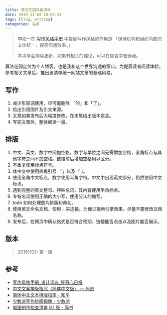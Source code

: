 ```yaml
---
title: 算法花园风格清单
date: 2019-11-03 18:03:23
tags: [blog, writing]
categories: 站务
---
```



> 李如一在 [写作风格手册](https://www.qdaily.com/articles/1397.html) 中提到写作风格的作用是 「保持机构和组织内部的文体统一，提高沟通效率。」
> 
> 本清单会持续更新，如果有相关的建议，可以在留言中告诉我。

算法花园定位为个人博客，也是我和这个世界沟通的窗口。为提高读者阅读体验，参考相关文章后，推出该清单统一网站文章的基础风格。

## 写作

1. 减少形容词使用，尽可能删除 「的」和「了」。
2. 给出引用图片及引文来源。
3. 文章如果发布后大幅度修改，在末尾给出版本信息。
4. 写完文章后，整体阅读一遍。

## 排版

1. 中文、英文、数字中间加空格，数字与单位之间无需增加空格，全角标点与其他字符之间不加空格。链接前后增加空格用以区分。
2. 不重复使用标点符号。
3. 体中文中使用直角引号 「」以及『 』。
4. 使用全角中文标点，数字使用半角字符。中文中出现英文部分，仍然使用中文标点。
5. 遇到完整的英文整句、特殊名词，其內容使用半角标点。
6. 专有名词使用正确的大小写，使用公认的缩写。
7. todo 如何处理图片排版和命名。
8. 使用英文命名文档，使用 `-` 来连接。为保证搜索引擎效果，尽量不要修改文档名称。
9. 发布后，在网页中确认格式是否符合预期、链接能否点击以及图片能否展示。

## 版本

> 20191103: 第一版

## 参考

- [写作风格手册_设计词典_好奇心日报](https://www.qdaily.com/articles/1397.html)
- [中文文案排版指北（简体中文版） — 码志](https://mazhuang.org/wiki/chinese-copywriting-guidelines/)
- [简体中文文本排版指南 - 知乎](https://zhuanlan.zhihu.com/p/49729668)
- [少数派写作排版指南 - 少数派](https://sspai.com/post/37815)
- [城堡制作检查清单 0.1 版 - 简书](https://www.jianshu.com/p/8ffc3e0d11e2)